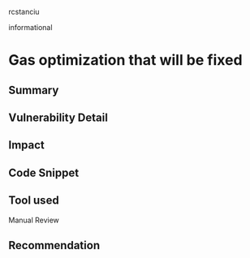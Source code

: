 rcstanciu

informational

# Gas optimization that will be fixed

## Summary

## Vulnerability Detail

## Impact

## Code Snippet

## Tool used

Manual Review

## Recommendation
